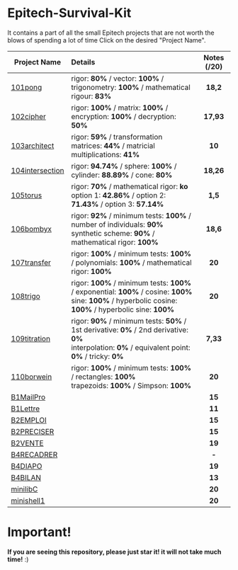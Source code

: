 # Epitech-Survival-Kit
It contains a part of all the small Epitech projects that are not worth the blows of spending a lot of time
Click on the desired "Project Name".

| Project Name    | Details                                                                                    | Notes (/20)  |
| --------------- |:------------------------------------------------------------------------------------------ | :-----------:|
| [101pong](https://github.com/Paul-Marie/101pong) | rigor: **80%** / vector: **100%** / trigonometry: **100%** / mathematical rigour: **83%** | **18,2**    |
| [102cipher](https://github.com/Paul-Marie/102cipher) | rigor: **100%** / matrix: **100%** / encryption: **100%** / decryption: **50%**           | **17,93**   |
| [103architect](https://github.com/Paul-Marie/103architect)   | rigor: **59%** / transformation matrices: **44%** / matricial multiplications: **41%**     | **10**       |
| [104intersection](https://github.com/Paul-Marie/104intersection) | rigor: **94.74%** / sphere: **100%** / cylinder: **88.89%** / cone: **80%**                | **18,26**    |
| [105torus](https://github.com/Paul-Marie/105torus) | rigor: **70%** / mathematical rigor: **ko** </br> option 1: **42.86%** / option 2: **71.43%** / option 3: **57.14%** | **1,5**    |
| [106bombyx](https://github.com/Paul-Marie/106bombyx) | rigor: **92%** / minimum tests: **100%** / number of individuals: **90%** </br> synthetic scheme: **90%** / mathematical rigor: **100%** | **18,6**    |
| [107transfer](https://github.com/Paul-Marie/107transfer) | rigor: **100%** / minimum tests: **100%** / polynomials: **100%** / mathematical rigor: **100%** | **20**    |
| [108trigo](https://github.com/Paul-Marie/108trigo) | rigor: **100%** / minimum tests: **100%** / exponential: **100%** / cosine: **100%** </br> sine: **100%** / hyperbolic cosine: **100%** / hyperbolic sine: **100%** | **20**    |
| [109titration](https://github.com/Paul-Marie/109titration) | rigor: **90%** / minimum tests: **50%** / 1st derivative: **0%** / 2nd derivative: **0%** </br>interpolation: **0%** / equivalent point: **0%** / tricky: **0%** | **7,33**    |
| [110borwein](https://github.com/Paul-Marie/110borwein) | rigor: **100%** / minimum tests: **100%** / rectangles: **100%** </br> trapezoids: **100%** / Simpson: **100%** | **20**    |
| [B1MailPro](https://github.com/Paul-Marie/B1Mailpro)  |   | **15** |
| [B1Lettre](https://github.com/Paul-Marie/B1Lettre)    |   | **11** |
| [B2EMPLOI](https://github.com/Paul-Marie/B2EMPLOI)    |   | **15** |
| [B2PRECISER](https://github.com/Paul-Marie/B2PRECISER)|   | **15** |
| [B2VENTE](https://github.com/Paul-Marie/B2VENTE)      |   | **19** |
| [B4RECADRER](https://github.com/Paul-Marie/B4RECADRER)|   | **-**  |
| [B4DIAPO](https://github.com/Paul-Marie/B4DIAPO)      |   | **19** |
| [B4BILAN](https://github.com/Paul-Marie/B4BILAN)      |   | **13**  |
| [minilibC](https://github.com/Paul-Marie/minilibc) |   | **20**|
| [minishell1](https://github.com/Paul-Marie/minishell1) |   | **20**|

# Important!
**If you are seeing this repository, please just star it! it will not take much time!** :)
